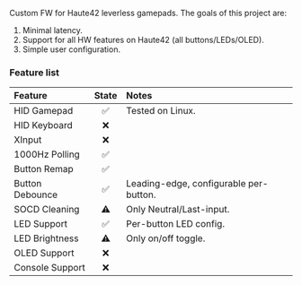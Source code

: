 Custom FW for Haute42 leverless gamepads. The goals of this project are:
1. Minimal latency.
2. Support for all HW features on Haute42 (all buttons/LEDs/OLED).
3. Simple user configuration.

### Feature list

| Feature          | State | Notes                                  |
|:-----------------|:-----:|:---------------------------------------|
| HID Gamepad      | ✅    | Tested on Linux.                       |
| HID Keyboard     | ❌    |                                        |
| XInput           | ❌    |                                        |
| 1000Hz Polling   | ✅    |                                        |
| Button Remap     | ✅    |                                        |
| Button Debounce  | ✅    | Leading-edge, configurable per-button. |
| SOCD Cleaning    | ⚠️    | Only Neutral/Last-input.                |
| LED Support      | ✅    | Per-button LED config.                 |
| LED Brightness   | ⚠️    | Only on/off toggle.                     |
| OLED Support     | ❌    |                                        |
| Console Support  | ❌    |                                        |
